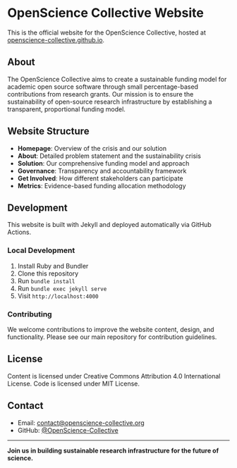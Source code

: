 # OpenScience Collective Website

This is the official website for the OpenScience Collective, hosted at [openscience-collective.github.io](https://openscience-collective.github.io).

## About

The OpenScience Collective aims to create a sustainable funding model for academic open source software through small percentage-based contributions from research grants. Our mission is to ensure the sustainability of open-source research infrastructure by establishing a transparent, proportional funding model.

## Website Structure

- **Homepage**: Overview of the crisis and our solution
- **About**: Detailed problem statement and the sustainability crisis
- **Solution**: Our comprehensive funding model and approach
- **Governance**: Transparency and accountability framework
- **Get Involved**: How different stakeholders can participate
- **Metrics**: Evidence-based funding allocation methodology

## Development

This website is built with Jekyll and deployed automatically via GitHub Actions.

### Local Development

1. Install Ruby and Bundler
2. Clone this repository
3. Run `bundle install`
4. Run `bundle exec jekyll serve`
5. Visit `http://localhost:4000`

### Contributing

We welcome contributions to improve the website content, design, and functionality. Please see our main repository for contribution guidelines.

## License

Content is licensed under Creative Commons Attribution 4.0 International License.
Code is licensed under MIT License.

## Contact

- Email: contact@openscience-collective.org
- GitHub: [@OpenScience-Collective](https://github.com/OpenScience-Collective)

---

**Join us in building sustainable research infrastructure for the future of science.**